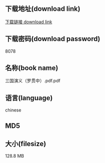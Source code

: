 ## 下载地址(download link)
[下载链接 download link](https://tutu365.netlify.app/?s=%E4%B8%89%E5%9B%BD%E6%BC%94%E4%B9%89%EF%BC%88%E7%BD%97%E8%B4%AF%E4%B8%AD%EF%BC%89.pdf)

## 下载密码(download password)
8078

## 名称(book name)
三国演义（罗贯中）.pdf.pdf

## 语言(language)
chinese

## MD5


## 大小(filesize)
128.8 MB
